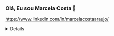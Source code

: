 ### Olá, Eu sou Marcela Costa 👋

https://www.linkedin.com/in/marcelacostaaraujo/   
<details> 
Temas de interesse:

AWS![image](https://user-images.githubusercontent.com/69991183/230749211-cecba322-365b-4066-b360-c94d6d6cec45.png)
Canva![image](https://user-images.githubusercontent.com/69991183/230749226-d0403dd9-9ac2-47e8-a761-16cab0d3bfa0.png)
Github![image](https://user-images.githubusercontent.com/69991183/230749241-4f20c5c2-15a3-4ce7-bb74-42e43a7694d3.png)
Google cloud![image](https://user-images.githubusercontent.com/69991183/230749251-771c6aaa-f583-4b9a-a8ec-f06f14fde2f5.png)
Linkedin![image](https://user-images.githubusercontent.com/69991183/230749320-5e91c19d-89e5-44a4-ae29-f215b708ea8e.png)
Linux![image](https://user-images.githubusercontent.com/69991183/230749344-580bde00-69fa-40b3-9a92-198ae86798c5.png)
Moodle![image](https://user-images.githubusercontent.com/69991183/230749358-f872bbff-bd44-4a78-b30b-c189a1772642.png)
Python ![image](https://user-images.githubusercontent.com/69991183/230811352-f599a4b3-654c-44a1-8627-fb6ab376754b.png)
Trello![image](https://user-images.githubusercontent.com/69991183/230749402-7e0e4a6f-adaa-472c-b793-24db68a1b4fb.png)
Ubuntu![image](https://user-images.githubusercontent.com/69991183/230749423-6be0faf3-77be-453e-87b4-fa434142cfeb.png)


          
          
          




